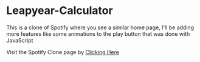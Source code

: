 # Leapyear-Calculator

This is a clone of Spotify where you see a similar home page, I'll be adding more features like some animations to the play button that was done with JavaScript

Visit the Spotify Clone page by <a href="https://kevinmonkada.github.io/Spotify-clone/">Clicking Here</a>
